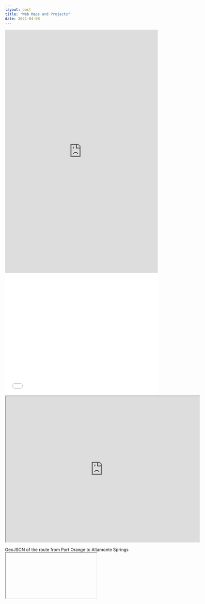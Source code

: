 ```yaml
---
layout: post
title: "Web Maps and Projects"
date: 2021-04-08
---
```

<iframe src="https://uploads.knightlab.com/storymapjs/a559a5a2212819178b25774dd9261f80/pappalardo-lab1/index.html" frameborder="0" width="100%" height="800">An American Roadtrip: a Knight Lab Story Map</iframe>

<style>.embed-container {position: relative; padding-bottom: 80%; height: 0; max-width: 100%;} .embed-container iframe, .embed-container object, .embed-container iframe{position: absolute; top: 0; left: 0; width: 100%; height: 100%;} small{position: absolute; z-index: 40; bottom: 0; margin-bottom: -15px;}</style><div class="embed-container"><iframe width="500" height="400" frameborder="0" scrolling="no" marginheight="0" marginwidth="0" title="311 Incidents" src="//arcgis.com/apps/Embed/index.htmlwebmap=61674c5545634e97bcaaaccf705e1443&extent=-118.3056,34.02,-118.2108,34.0632&home=true&zoom=true&previewImage=false&scale=true&details=true&legend=true&active_panel=details&disable_scroll=false&theme=light">Incident Reports Example Map</iframe></div>

<iframe src="https://www.google.com/maps/d/embed?mid=1MOYAsXQJA6R2e7cYWskCf7hDtAFsigaU" width="640" height="480">Birthplaces of my Favorite Writers</iframe>

<ifram src ="https://github.com/grpappalardo/grpappalardo.github.io/blob/main/florida.geojson" width="640" height="480">GeoJSON of the route from Port Orange to Altamonte Springs<iframe>

